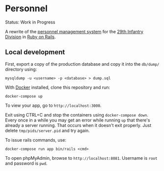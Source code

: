 # Personnel

Status: Work in Progress

A rewrite of the [personnel management system](https://github.com/29th/personnel) for the [29th Infantry Division](http://29th.org) in [Ruby on Rails](https://rubyonrails.org).

## Local development

First, export a copy of the production database and copy it into the `db/dump/` directory using:

```
mysqldump -u <username> -p <database> > dump.sql
```

With [Docker](https://docs.docker.com/install/) installed, clone this repository and run:

```
docker-compose up
```

To view your app, go to `http://localhost:3000`.

Exit using CTRL+C and stop the containers using `docker-compose down`.
Every once in a while you may get an error while running `up` that there's already a server running.
That occurs when it doesn't exit properly. Just delete `tmp/pids/server.pid` and try again.

To issue rails commands, use:

```
docker-compose run app bin/rails <cmd>
```

To open phpMyAdmin, browse to `http://localhost:8081`. Username is `root` and password is `pwd`.
